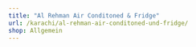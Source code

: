 ```yaml
---
title: "Al Rehman Air Conditoned & Fridge"
url: /karachi/al-rehman-air-conditoned-und-fridge/
shop: Allgemein
---
```

